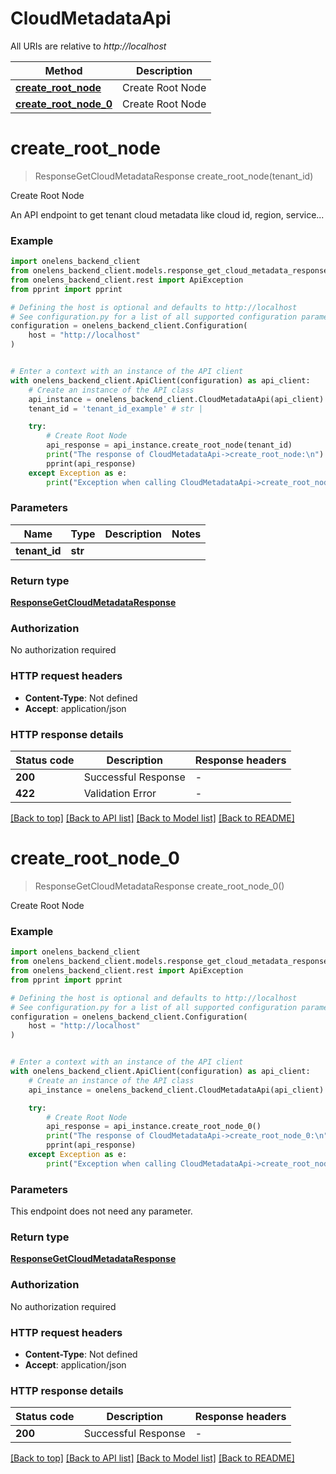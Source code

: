 # CloudMetadataApi

All URIs are relative to *http://localhost*

Method | Description
------------- | -------------
[**create_root_node**](CloudMetadataApi.md#create_root_node) | Create Root Node
[**create_root_node_0**](CloudMetadataApi.md#create_root_node_0) | Create Root Node


# **create_root_node**
> ResponseGetCloudMetadataResponse create_root_node(tenant_id)

Create Root Node

An API endpoint to get tenant cloud metadata like cloud id, region, service...

### Example


```python
import onelens_backend_client
from onelens_backend_client.models.response_get_cloud_metadata_response import ResponseGetCloudMetadataResponse
from onelens_backend_client.rest import ApiException
from pprint import pprint

# Defining the host is optional and defaults to http://localhost
# See configuration.py for a list of all supported configuration parameters.
configuration = onelens_backend_client.Configuration(
    host = "http://localhost"
)


# Enter a context with an instance of the API client
with onelens_backend_client.ApiClient(configuration) as api_client:
    # Create an instance of the API class
    api_instance = onelens_backend_client.CloudMetadataApi(api_client)
    tenant_id = 'tenant_id_example' # str | 

    try:
        # Create Root Node
        api_response = api_instance.create_root_node(tenant_id)
        print("The response of CloudMetadataApi->create_root_node:\n")
        pprint(api_response)
    except Exception as e:
        print("Exception when calling CloudMetadataApi->create_root_node: %s\n" % e)
```



### Parameters


Name | Type | Description  | Notes
------------- | ------------- | ------------- | -------------
 **tenant_id** | **str**|  | 

### Return type

[**ResponseGetCloudMetadataResponse**](ResponseGetCloudMetadataResponse.md)

### Authorization

No authorization required

### HTTP request headers

 - **Content-Type**: Not defined
 - **Accept**: application/json

### HTTP response details

| Status code | Description | Response headers |
|-------------|-------------|------------------|
**200** | Successful Response |  -  |
**422** | Validation Error |  -  |

[[Back to top]](#) [[Back to API list]](../README.md#documentation-for-api-endpoints) [[Back to Model list]](../README.md#documentation-for-models) [[Back to README]](../README.md)

# **create_root_node_0**
> ResponseGetCloudMetadataResponse create_root_node_0()

Create Root Node

### Example


```python
import onelens_backend_client
from onelens_backend_client.models.response_get_cloud_metadata_response import ResponseGetCloudMetadataResponse
from onelens_backend_client.rest import ApiException
from pprint import pprint

# Defining the host is optional and defaults to http://localhost
# See configuration.py for a list of all supported configuration parameters.
configuration = onelens_backend_client.Configuration(
    host = "http://localhost"
)


# Enter a context with an instance of the API client
with onelens_backend_client.ApiClient(configuration) as api_client:
    # Create an instance of the API class
    api_instance = onelens_backend_client.CloudMetadataApi(api_client)

    try:
        # Create Root Node
        api_response = api_instance.create_root_node_0()
        print("The response of CloudMetadataApi->create_root_node_0:\n")
        pprint(api_response)
    except Exception as e:
        print("Exception when calling CloudMetadataApi->create_root_node_0: %s\n" % e)
```



### Parameters

This endpoint does not need any parameter.

### Return type

[**ResponseGetCloudMetadataResponse**](ResponseGetCloudMetadataResponse.md)

### Authorization

No authorization required

### HTTP request headers

 - **Content-Type**: Not defined
 - **Accept**: application/json

### HTTP response details

| Status code | Description | Response headers |
|-------------|-------------|------------------|
**200** | Successful Response |  -  |

[[Back to top]](#) [[Back to API list]](../README.md#documentation-for-api-endpoints) [[Back to Model list]](../README.md#documentation-for-models) [[Back to README]](../README.md)

